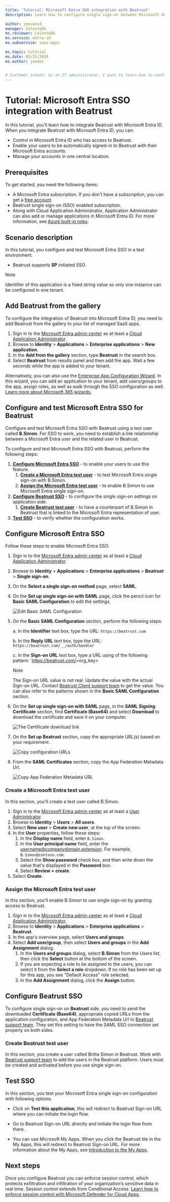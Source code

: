 ```yaml
---
title: 'Tutorial: Microsoft Entra SSO integration with Beatrust'
description: Learn how to configure single sign-on between Microsoft Entra ID and Beatrust.

author: jeevansd
manager: CelesteDG
ms.reviewer: CelesteDG
ms.service: entra-id
ms.subservice: saas-apps

ms.topic: tutorial
ms.date: 03/25/2024
ms.author: jeedes


# Customer intent: As an IT administrator, I want to learn how to configure single sign-on between Microsoft Entra ID and Beatrust so that I can control who has access to Beatrust, enable automatic sign-in with Microsoft Entra accounts, and manage my accounts in one central location.
---
```


# Tutorial: Microsoft Entra SSO integration with Beatrust

In this tutorial, you'll learn how to integrate Beatrust with Microsoft Entra ID. When you integrate Beatrust with Microsoft Entra ID, you can:

* Control in Microsoft Entra ID who has access to Beatrust.
* Enable your users to be automatically signed-in to Beatrust with their Microsoft Entra accounts.
* Manage your accounts in one central location.

## Prerequisites

To get started, you need the following items:

* A Microsoft Entra subscription. If you don't have a subscription, you can get a [free account](https://azure.microsoft.com/free/).
* Beatrust single sign-on (SSO) enabled subscription.
* Along with Cloud Application Administrator, Application Administrator can also add or manage applications in Microsoft Entra ID.
For more information, see [Azure built-in roles](~/identity/role-based-access-control/permissions-reference.md).

## Scenario description

In this tutorial, you configure and test Microsoft Entra SSO in a test environment.

* Beatrust supports **SP** initiated SSO.

> [!NOTE]
> Identifier of this application is a fixed string value so only one instance can be configured in one tenant.

## Add Beatrust from the gallery

To configure the integration of Beatrust into Microsoft Entra ID, you need to add Beatrust from the gallery to your list of managed SaaS apps.

1. Sign in to the [Microsoft Entra admin center](https://entra.microsoft.com) as at least a [Cloud Application Administrator](~/identity/role-based-access-control/permissions-reference.md#cloud-application-administrator).
1. Browse to **Identity** > **Applications** > **Enterprise applications** > **New application**.
1. In the **Add from the gallery** section, type **Beatrust** in the search box.
1. Select **Beatrust** from results panel and then add the app. Wait a few seconds while the app is added to your tenant.

 Alternatively, you can also use the [Enterprise App Configuration Wizard](https://portal.office.com/AdminPortal/home?Q=Docs#/azureadappintegration). In this wizard, you can add an application to your tenant, add users/groups to the app, assign roles, as well as walk through the SSO configuration as well. [Learn more about Microsoft 365 wizards.](/microsoft-365/admin/misc/azure-ad-setup-guides)

<a name='configure-and-test-azure-ad-sso-for-beatrust'></a>

## Configure and test Microsoft Entra SSO for Beatrust

Configure and test Microsoft Entra SSO with Beatrust using a test user called **B.Simon**. For SSO to work, you need to establish a link relationship between a Microsoft Entra user and the related user in Beatrust.

To configure and test Microsoft Entra SSO with Beatrust, perform the following steps:

1. **[Configure Microsoft Entra SSO](#configure-azure-ad-sso)** - to enable your users to use this feature.
    1. **[Create a Microsoft Entra test user](#create-an-azure-ad-test-user)** - to test Microsoft Entra single sign-on with B.Simon.
    1. **[Assign the Microsoft Entra test user](#assign-the-azure-ad-test-user)** - to enable B.Simon to use Microsoft Entra single sign-on.
1. **[Configure Beatrust SSO](#configure-beatrust-sso)** - to configure the single sign-on settings on application side.
    1. **[Create Beatrust test user](#create-beatrust-test-user)** - to have a counterpart of B.Simon in Beatrust that is linked to the Microsoft Entra representation of user.
1. **[Test SSO](#test-sso)** - to verify whether the configuration works.

<a name='configure-azure-ad-sso'></a>

## Configure Microsoft Entra SSO

Follow these steps to enable Microsoft Entra SSO.

1. Sign in to the [Microsoft Entra admin center](https://entra.microsoft.com) as at least a [Cloud Application Administrator](~/identity/role-based-access-control/permissions-reference.md#cloud-application-administrator).
1. Browse to **Identity** > **Applications** > **Enterprise applications** > **Beatrust** > **Single sign-on**.
1. On the **Select a single sign-on method** page, select **SAML**.
1. On the **Set up single sign-on with SAML** page, click the pencil icon for **Basic SAML Configuration** to edit the settings.

   ![Edit Basic SAML Configuration](common/edit-urls.png)

1. On the **Basic SAML Configuration** section, perform the following steps:

    a. In the **Identifier** text box, type the URL:
    `https://beatrust.com`

    b. In the **Reply URL** text box, type the URL:
    `https://beatrust.com/__/auth/handler`

    c. In the **Sign-on URL** text box, type a URL using  of the following pattern:
    `https://beatrust.com/<org_key>

    > [!NOTE]
	> The Sign-on URL value is not real. Update the value with the actual Sign-on URL. Contact [Beatrust Client support team](mailto:support@beatrust.com) to get the value. You can also refer to the patterns shown in the **Basic SAML Configuration** section.

1. On the **Set up single sign-on with SAML** page, in the **SAML Signing Certificate** section,  find **Certificate (Base64)** and select **Download** to download the certificate and save it on your computer.

	![The Certificate download link](common/certificatebase64.png)

1. On the **Set up Beatrust** section, copy the appropriate URL(s) based on your requirement.

	![Copy configuration URLs](common/copy-configuration-urls.png)

1. From the **SAML Certificates** section, copy the App Federation Metadata Url.

    ![Copy App Federation Metadata URL](common/app-federation-metadata-url.png)

<a name='create-an-azure-ad-test-user'></a>

### Create a Microsoft Entra test user

In this section, you'll create a test user called B.Simon.

1. Sign in to the [Microsoft Entra admin center](https://entra.microsoft.com) as at least a [User Administrator](~/identity/role-based-access-control/permissions-reference.md#user-administrator).
1. Browse to **Identity** > **Users** > **All users**.
1. Select **New user** > **Create new user**, at the top of the screen.
1. In the **User** properties, follow these steps:
   1. In the **Display name** field, enter `B.Simon`.  
   1. In the **User principal name** field, enter the username@companydomain.extension. For example, `B.Simon@contoso.com`.
   1. Select the **Show password** check box, and then write down the value that's displayed in the **Password** box.
   1. Select **Review + create**.
1. Select **Create**.

<a name='assign-the-azure-ad-test-user'></a>

### Assign the Microsoft Entra test user

In this section, you'll enable B.Simon to use single sign-on by granting access to Beatrust.

1. Sign in to the [Microsoft Entra admin center](https://entra.microsoft.com) as at least a [Cloud Application Administrator](~/identity/role-based-access-control/permissions-reference.md#cloud-application-administrator).
1. Browse to **Identity** > **Applications** > **Enterprise applications** > **Beatrust**.
1. In the app's overview page, select **Users and groups**.
1. Select **Add user/group**, then select **Users and groups** in the **Add Assignment** dialog.
   1. In the **Users and groups** dialog, select **B.Simon** from the Users list, then click the **Select** button at the bottom of the screen.
   1. If you are expecting a role to be assigned to the users, you can select it from the **Select a role** dropdown. If no role has been set up for this app, you see "Default Access" role selected.
   1. In the **Add Assignment** dialog, click the **Assign** button.

## Configure Beatrust SSO

To configure single sign-on on **Beatrust** side, you need to send the downloaded **Certificate (Base64)**, appropriate copied URLs from the application configuration, and App Federation Metadata Url to [Beatrust support team](mailto:support@beatrust.com). They set this setting to have the SAML SSO connection set properly on both sides.

### Create Beatrust test user

In this section, you create a user called Britta Simon in Beatrust. Work with [Beatrust support team](mailto:support@beatrust.com) to add the users in the Beatrust platform. Users must be created and activated before you use single sign-on.

## Test SSO 

In this section, you test your Microsoft Entra single sign-on configuration with following options. 

* Click on **Test this application**, this will redirect to Beatrust Sign-on URL where you can initiate the login flow. 

* Go to Beatrust Sign-on URL directly and initiate the login flow from there.

* You can use Microsoft My Apps. When you click the Beatrust tile in the My Apps, this will redirect to Beatrust Sign-on URL. For more information about the My Apps, see [Introduction to the My Apps](https://support.microsoft.com/account-billing/sign-in-and-start-apps-from-the-my-apps-portal-2f3b1bae-0e5a-4a86-a33e-876fbd2a4510).

## Next steps

Once you configure Beatrust you can enforce session control, which protects exfiltration and infiltration of your organization’s sensitive data in real time. Session control extends from Conditional Access. [Learn how to enforce session control with Microsoft Defender for Cloud Apps](/cloud-app-security/proxy-deployment-any-app).
